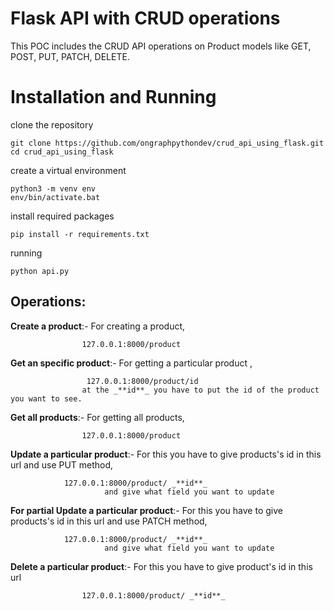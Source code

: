 # Flask API with CRUD operations
This POC includes the CRUD API operations on Product models like GET, POST, PUT, PATCH, DELETE.
  

# Installation and Running

clone the repository
```
git clone https://github.com/ongraphpythondev/crud_api_using_flask.git
cd crud_api_using_flask
```
create a virtual environment
```
python3 -m venv env
env/bin/activate.bat
```
install required packages
```
pip install -r requirements.txt
```
running
```
python api.py
```
## Operations:


**Create a product**:-   For creating a product,
```
				127.0.0.1:8000/product
```

**Get an specific product**:-  For getting a particular product ,
```
				 127.0.0.1:8000/product/id
				at the _**id**_ you have to put the id of the product you want to see.
```			
		
**Get all products**:-  For getting all products, 
```				
				127.0.0.1:8000/product
```

**Update a particular product**:-  For this you have to give products's id in this url and use PUT method,
```				
  			127.0.0.1:8000/product/ _**id**_
     			     and give what field you want to update
```
**For partial Update a particular product**:-  For this you have to give products's id in this url and use PATCH method,
```				
  			127.0.0.1:8000/product/ _**id**_
     			     and give what field you want to update
```
**Delete a particular product**:- For this you have to give product's id in this url
```
				127.0.0.1:8000/product/ _**id**_
```
